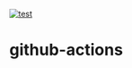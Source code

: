 [![test](https://github.com/tailor-inc/github-actions/actions/workflows/test.yml/badge.svg)](https://github.com/tailor-inc/github-actions/actions/workflows/test.yml)

# github-actions
